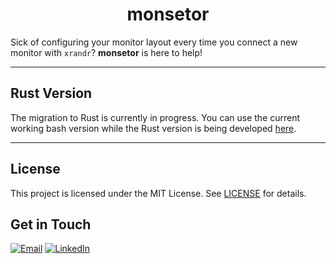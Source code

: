 <h1 align="center">monsetor</h1>

Sick of configuring your monitor layout every time you connect a new monitor with <code>xrandr</code>? <strong>monsetor</strong> is here to help!

---

## Rust Version
The migration to Rust is currently in progress. You can use the current working bash version while the Rust version is being developed [here](https://github.com/Bhabishworgrg/monsetor/tree/main).

---

## License

This project is licensed under the MIT License. See [LICENSE](LICENSE) for details.

## Get in Touch

[<img src="https://img.shields.io/badge/email-white?&style=for-the-badge&logo=gmail" alt="Email"/>](mailto:bhabishworgrg@gmail.com)
[<img src="https://img.shields.io/badge/linkedin-blue?&style=for-the-badge" alt="LinkedIn"/>](https://www.linkedin.com/in/bhabishwor-gurung/)
